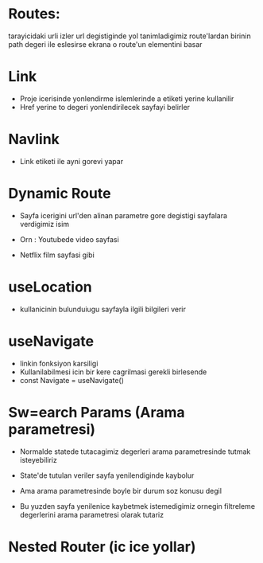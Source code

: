 # Routes:

tarayicidaki urli izler url degistiginde
yol tanimladigimiz route'lardan birinin path degeri ile eslesirse
ekrana o route'un elementini basar

# Link

- Proje icerisinde yonlendirme islemlerinde a etiketi yerine kullanilir
- Href yerine to degeri yonlendirilecek sayfayi belirler

# Navlink

- Link etiketi ile ayni gorevi yapar

# Dynamic Route

- Sayfa icerigini url'den alinan parametre gore degistigi sayfalara verdigimiz isim

- Orn : Youtubede video sayfasi
- Netflix film sayfasi gibi

# useLocation

- kullanicinin bulunduiugu sayfayla ilgili bilgileri verir

# useNavigate

- linkin fonksiyon karsiligi
- Kullanilabilmesi icin bir kere cagrilmasi gerekli birlesende
- const Navigate = useNavigate()

# Sw=earch Params (Arama parametresi)

- Normalde statede tutacagimiz degerleri arama parametresinde tutmak isteyebiliriz

- State'de tutulan veriler sayfa yenilendiginde kaybolur

- Ama arama parametresinde boyle bir durum soz konusu degil

- Bu yuzden sayfa yenilenice kaybetmek istemedigimiz ornegin filtreleme degerlerini arama parametresi olarak tutariz


# Nested Router (ic ice yollar)
